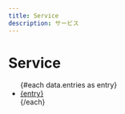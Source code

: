 ```yaml
---
title: Service
description: サービス
---
```


<script>
  export let data
</script>

# Service

<ul class="tree">
  {#each data.entries as entry}
  <li>
    <div class="node"><a href="{entry}">{entry}</a></div>
  </li>
  {/each}
</ul>

<style lang="scss">
  @import "../../styles/tree.scss";
</style>
